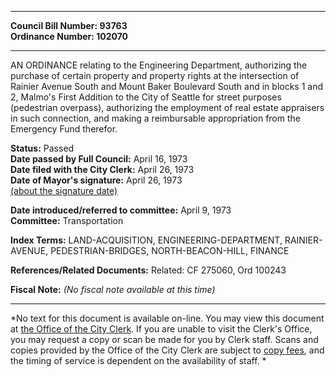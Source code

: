 * * * * *  
  
**Council Bill Number: [](#h0)[](#h2)93763**   
**Ordinance Number: 102070**  
  
* * * * *  
  
AN ORDINANCE relating to the Engineering Department, authorizing the purchase of certain property and property rights at the intersection of Rainier Avenue South and Mount Baker Boulevard South and in blocks 1 and 2, Malmo's First Addition to the City of Seattle for street purposes (pedestrian overpass), authorizing the employment of real estate appraisers in such connection, and making a reimbursable appropriation from the Emergency Fund therefor.  
  
**Status:** Passed   
**Date passed by Full Council:** April 16, 1973   
**Date filed with the City Clerk:** April 26, 1973   
**Date of Mayor's signature:** April 26, 1973   
[(about the signature date)](/~public/approvaldate.htm)   
  
  
**Date introduced/referred to committee:** April 9, 1973   
**Committee:** Transportation   
  
**Index Terms:** LAND-ACQUISITION, ENGINEERING-DEPARTMENT, RAINIER-AVENUE, PEDESTRIAN-BRIDGES, NORTH-BEACON-HILL, FINANCE  
  
**References/Related Documents:** Related: CF 275060, Ord 100243  
  
**Fiscal Note:** *(No fiscal note available at this time)*  
  
* * * * *  
  
*No text for this document is available on-line. You may view this document at [the Office of the City Clerk](http://www.seattle.gov/leg/clerk/contactUs.htm). If you are unable to visit the Clerk's Office, you may request a copy or scan be made for you by Clerk staff. Scans and copies provided by the Office of the City Clerk are subject to [copy fees](http://clerk.seattle.gov/~public/clerkfees.htm), and the timing of service is dependent on the availability of staff. *  
  
  

